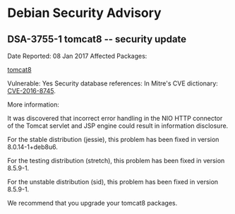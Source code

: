 
Debian Security Advisory
========================


DSA-3755-1 tomcat8 -- security update
-------------------------------------



Date Reported:
08 Jan 2017
Affected Packages:

[tomcat8](https://packages.debian.org/src:tomcat8)

Vulnerable:
Yes
Security database references:
In Mitre's CVE dictionary: [CVE-2016-8745](https://security-tracker.debian.org/tracker/CVE-2016-8745).  

More information:

It was discovered that incorrect error handling in the NIO HTTP
connector of the Tomcat servlet and JSP engine could result in
information disclosure.


For the stable distribution (jessie), this problem has been fixed in
version 8.0.14-1+deb8u6.


For the testing distribution (stretch), this problem has been fixed
in version 8.5.9-1.


For the unstable distribution (sid), this problem has been fixed in
version 8.5.9-1.


We recommend that you upgrade your tomcat8 packages.





